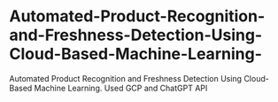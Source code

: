 # Automated-Product-Recognition-and-Freshness-Detection-Using-Cloud-Based-Machine-Learning-
Automated Product Recognition and Freshness Detection Using Cloud-Based Machine Learning. Used GCP and ChatGPT API
